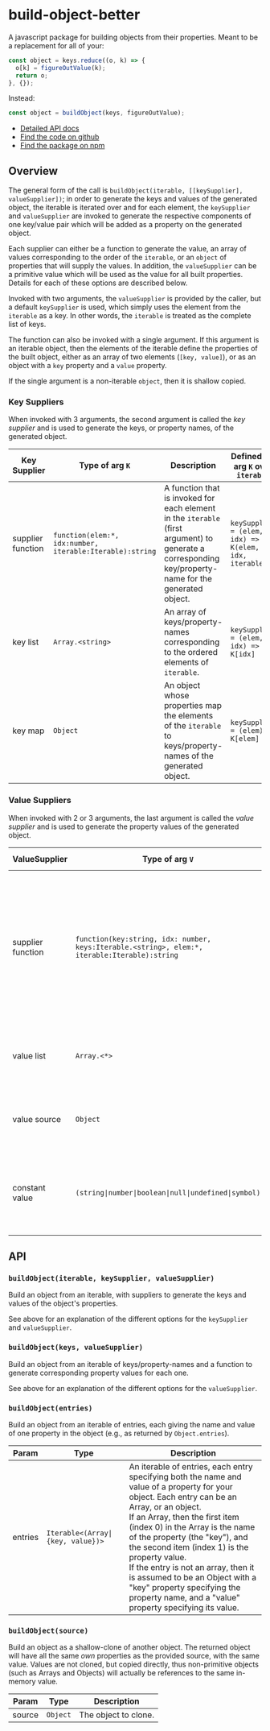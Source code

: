 # build-object-better

A javascript package for building objects from their properties. Meant to be a replacement for all of your:

```javascript
const object = keys.reduce((o, k) => {
  o[k] = figureOutValue(k);
  return o;
}, {});
```

Instead:

```javascript
const object = buildObject(keys, figureOutValue);
```

- [Detailed API docs](https://mearns.github.io/build-object-better/globals.html#buildobject)
- [Find the code on github](https://github.com/mearns/build-object-better/)
- [Find the package on npm](https://www.npmjs.com/package/build-object-better)

## Overview

The general form of the call is `buildObject(iterable, [[keySupplier], valueSupplier])`; in order to generate
the keys and values of the generated object, the iterable is iterated over and for each element, the `keySupplier`
and `valueSupplier` are invoked to generate the respective components of one key/value pair which will be
added as a property on the generated object.

Each supplier can either be a function to generate the value, an array of values corresponding to the order
of the `iterable`, or an `object` of properties that will supply the values. In addition, the `valueSupplier`
can be a primitive value which will be used as the value for all built properties. Details for each of these
options are described below.

Invoked with two arguments, the `valueSupplier` is provided by the caller, but a default `keySupplier` is used,
which simply uses the element from the `iterable` as a key. In other words, the `iterable` is treated as the
complete list of keys.

The function can also be invoked with a single argument. If this argument is an iterable object,
then the elements of the iterable define the properties of the built object, either as an array of two
elements (`[key, value]`), or as an object with a `key` property and a `value` property.

If the single argument is a non-iterable `object`, then it is shallow copied.

### Key Suppliers

When invoked with 3 arguments, the second argument is called the _key supplier_ and is used to generate
the keys, or property names, of the generated object.

| Key Supplier      | Type of arg `K`                                                      | Description                                                                                                                                            | Defined for arg `K` over `iterable`                   |
| ----------------- | -------------------------------------------------------------------- | ------------------------------------------------------------------------------------------------------------------------------------------------------ | ----------------------------------------------------- |
| supplier function | <code>function(elem:\*, idx:number, iterable:Iterable):string</code> | A function that is invoked for each element in the `iterable` (first argument) to generate a corresponding key/property-name for the generated object. | `keySupplier = (elem, idx) => K(elem, idx, iterable)` |
| key list          | <code>Array.&lt;string&gt;</code>                                    | An array of keys/property-names corresponding to the ordered elements of `iterable`.                                                                   | `keySupplier = (elem, idx) => K[idx]`                 |
| key map           | <code>Object</code>                                                  | An object whose properties map the elements of the `iterable` to keys/property-names of the generated object.                                          | `keySupplier = (elem) => K[elem]`                     |

### Value Suppliers

When invoked with 2 or 3 arguments, the last argument is called the _value supplier_ and is used to generate
the property values of the generated object.

| ValueSupplier     | Type of arg `V`                                                                                                 | Description                                                                                                                                                                            | Defined for arg `V` over `iterable`                                                                                                       |
| ----------------- | --------------------------------------------------------------------------------------------------------------- | -------------------------------------------------------------------------------------------------------------------------------------------------------------------------------------- | ----------------------------------------------------------------------------------------------------------------------------------------- |
| supplier function | <code>function(key:string, idx: number, keys:Iterable.&lt;string&gt;, elem:\*, iterable:Iterable):string</code> | A function that is invoked for each element in the `iterable` (first argument), along with the corresponding key, to generate a corresponding property value for the generated object. | `valueSupplier = (elem, idx) => V(/* key */ keySupplier(elem, idx, iterable), idx, /* keys */ iterable.map(keySupplier), elem, iterable)` |
| value list        | <code>Array.&lt;\*&gt;</code>                                                                                   | An array of values corresponding to the ordered elements of `iterable`.                                                                                                                | `valueSupplier = (elem, idx) => V[idx]`                                                                                                   |
| value source      | <code>Object</code>                                                                                             | An object from which properties named by the keys will be copied.                                                                                                                      | `valueSupplier = (elem, idx) => V[keySupplier(elem, idx, iterable)]`                                                                      |
| constant value    | <code>(string\|number\|boolean\|null\|undefined\|symbol)</code>                                                 | A fixed value that will be used as the value for all properties installed on the build object                                                                                          | `valueSupplier = () => V`                                                                                                                 |

## API

### `buildObject(iterable, keySupplier, valueSupplier)`

Build an object from an iterable, with suppliers to generate the keys and values of the object's properties.

See above for an explanation of the different options for the `keySupplier` and `valueSupplier`.

### `buildObject(keys, valueSupplier)`

Build an object from an iterable of keys/property-names and a function to generate corresponding property values for each one.

See above for an explanation of the different options for the `valueSupplier`.

### `buildObject(entries)`

Build an object from an iterable of entries, each giving the name and value of one property in the object (e.g., as returned by `Object.entries`).

| Param   | Type                                               | Description                                                                                                                                                                                                                                                                                                                                                                                                                                                                      |
| ------- | -------------------------------------------------- | -------------------------------------------------------------------------------------------------------------------------------------------------------------------------------------------------------------------------------------------------------------------------------------------------------------------------------------------------------------------------------------------------------------------------------------------------------------------------------- |
| entries | <code>Iterable&lt;(Array\|{key, value})&gt;</code> | An iterable of entries, each entry specifying both the name and value of a property for your object. Each entry can be an Array, or an object.<br />If an Array, then the first item (index 0) in the Array is the name of the property (the "key"), and the second item (index 1) is the property value.<br />If the entry is not an array, then it is assumed to be an Object with a "key" property specifying the property name, and a "value" property specifying its value. |

### `buildObject(source)`

Build an object as a shallow-clone of another object. The returned object will have all the same _own_ properties as the provided
source, with the same value. Values are not cloned, but copied directly, thus non-primitive objects (such as Arrays and Objects)
will actually be references to the same in-memory value.

| Param  | Type                | Description          |
| ------ | ------------------- | -------------------- |
| source | <code>Object</code> | The object to clone. |
